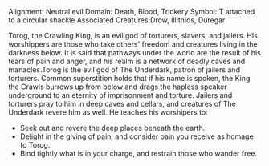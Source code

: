 Alignment: Neutral evil
Domain: Death, Blood, Trickery
Symbol: T attached to a circular shackle
Associated Creatures:Drow, Illithids, Duregar

Torog, the Crawling King, is an evil god of torturers, slavers, and jailers. His worshippers are those who take others' freedom and creatures living in the darkness below. It is said that pathways under the world are the result of his tears of pain and anger, and his realm is a network of deadly caves and manacles.Torog is the evil god of The Underdark, patron of jailers and torturers. Common superstition holds that if his name is spoken, the King the Crawls burrows up from below and drags the hapless speaker underground to an eternity of imprisonment and torture. Jailers and torturers pray to him in deep caves and cellars, and creatures of The Underdark revere him as well. He teaches his worshipers to:

- Seek out and revere the deep places beneath the earth.
- Delight in the giving of pain, and consider pain you receive as homage to Torog.
- Bind tightly what is in your charge, and restrain those who wander free.